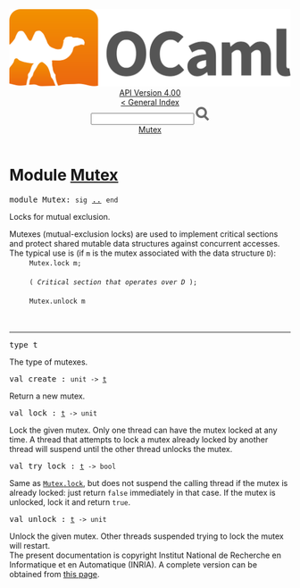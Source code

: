 <!-- ((! set title API !)) ((! set documentation !)) ((! set api !)) ((! set nobreadcrumb !)) -->
<div class="api"><header><nav class="toc brand"><a class="brand" href="https://ocaml.org/"><img src="colour-logo-gray.svg" class="svg" alt="OCaml"></a></nav><nav class="toc"><div class="toc_version"><a href="/docs" id="version-select">API Version 4.00</a></div><a href="index.html">&lt; General Index</a><div class="api_search"><input type="text" name="apisearch" id="api_search" oninput="mySearch(false);" onkeypress="this.oninput();" onclick="this.oninput();" onpaste="this.oninput();">
<img src="search_icon.svg" alt="Search" class="svg" onclick="mySearch(false)"></div>
<div id="search_results"></div><div class="toc_title"><a href="#top">Mutex</a></div><ul></ul></nav></header>

<h1>Module <a href="type_Mutex.html">Mutex</a></h1>
<pre><span class="keyword">module</span> Mutex: <code class="code"><span class="keyword">sig</span></code> <a href="Mutex.html">..</a> <code class="code"><span class="keyword">end</span></code></pre>Locks for mutual exclusion.
<p>

   Mutexes (mutual-exclusion locks) are used to implement critical sections
   and protect shared mutable data structures against concurrent accesses.
   The typical use is (if <code class="code">m</code> is the mutex associated with the data structure
   <code class="code"><span class="constructor">D</span></code>):
   <code class="code">&nbsp;&nbsp;&nbsp;&nbsp;&nbsp;<span class="constructor">Mutex</span>.lock&nbsp;m;<br>
&nbsp;&nbsp;&nbsp;&nbsp;&nbsp;<span class="comment">(*&nbsp;Critical&nbsp;section&nbsp;that&nbsp;operates&nbsp;over&nbsp;D&nbsp;*)</span>;<br>
&nbsp;&nbsp;&nbsp;&nbsp;&nbsp;<span class="constructor">Mutex</span>.unlock&nbsp;m<br>
&nbsp;&nbsp;&nbsp;</code><br>
</p><hr width="100%">
<pre><span id="TYPEt"><span class="keyword">type</span> <code class="type"></code>t</span> </pre>
<div class="info">
The type of mutexes.<br>
</div>

<pre><span id="VALcreate"><span class="keyword">val</span> create</span> : <code class="type">unit -&gt; <a href="Mutex.html#TYPEt">t</a></code></pre><div class="info">
Return a new mutex.<br>
</div>
<pre><span id="VALlock"><span class="keyword">val</span> lock</span> : <code class="type"><a href="Mutex.html#TYPEt">t</a> -&gt; unit</code></pre><div class="info">
Lock the given mutex. Only one thread can have the mutex locked
   at any time. A thread that attempts to lock a mutex already locked
   by another thread will suspend until the other thread unlocks
   the mutex.<br>
</div>
<pre><span id="VALtry_lock"><span class="keyword">val</span> try_lock</span> : <code class="type"><a href="Mutex.html#TYPEt">t</a> -&gt; bool</code></pre><div class="info">
Same as <a href="Mutex.html#VALlock"><code class="code"><span class="constructor">Mutex</span>.lock</code></a>, but does not suspend the calling thread if
   the mutex is already locked: just return <code class="code"><span class="keyword">false</span></code> immediately
   in that case. If the mutex is unlocked, lock it and
   return <code class="code"><span class="keyword">true</span></code>.<br>
</div>
<pre><span id="VALunlock"><span class="keyword">val</span> unlock</span> : <code class="type"><a href="Mutex.html#TYPEt">t</a> -&gt; unit</code></pre><div class="info">
Unlock the given mutex. Other threads suspended trying to lock
   the mutex will restart.<br>
</div>
<div class="copyright">The present documentation is copyright Institut National de Recherche en Informatique et en Automatique (INRIA). A complete version can be obtained from <a href="http://caml.inria.fr/pub/docs/manual-ocaml/">this page</a>.</div></div>